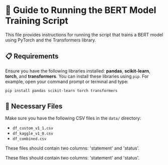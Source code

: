 # 🐍 Guide to Running the BERT Model Training Script

This file provides instructions for running the script that trains a BERT model using PyTorch and the Transformers library.

## 📋 Requirements

Ensure you have the following libraries installed: **pandas**, **scikit-learn**, **torch**, and **transformers**. You can install these libraries using `pip`. For example, open your command prompt or terminal and type:

```bash
pip install pandas scikit-learn torch transformers
```

## 📁 Necessary Files

Make sure you have the following CSV files in the `data/` directory:

- `df_custom_v1_1.csv`
- `df_kaggle_v1_0.csv`
- `df_combined.csv`

These files should contain two columns: 'statement' and 'status'.


These files should contain two columns: 'statement' and 'status'.
